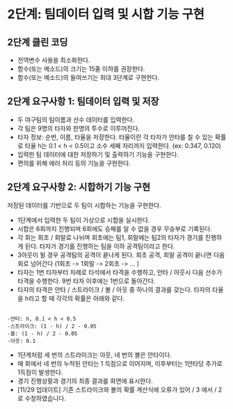 # 2단계: 팀데이터 입력 및 시합 기능 구현

## 2단계 클린 코딩
* 전역변수 사용을 최소화한다.
* 함수(또는 메소드)의 크기는 15줄 이하를 권장한다.
* 함수(또는 메소드)의 들여쓰기는 최대 3단계로 구현한다.

## 2단계 요구사항 1: 팀데이터 입력 및 저장
* 두 야구팀의 팀이름과 선수 데이터를 입력한다.
* 각 팀은 9명의 타자와 한명의 투수로 이루어진다.
* 타자 정보: 순번, 이름, 타율을 저장한다. 타율이란 각 타자가 안타를 칠 수 있는 확률로 타율 h는 0.1 < h < 0.5이고 소수 세째 자리까지 입력한다. (ex: 0.347, 0.120)
* 입력한 팀 데이터에 대한 저장하기 및 출력하기 기능을 구현한다.
* 편의를 위해 에러 처리 등의 기능을 구현한다.

## 2단계 요구사항 2: 시합하기 기능 구현
저장된 데이터를 기반으로 두 팀이 시합하는 기능을 구현한다.

* 1단계에서 입력한 두 팀이 가상으로 시합을 실시한다.
* 시합은 6회까지 진행되며 6회에도 승패를 알 수 없을 경우 무승부로 기록된다.
* 각 회는 회초 / 회말로 나뉘며 회초에는 팀1, 회말에는 팀2의 타자가 경기를 진행하게 된다. 타자가 경기를 진행하는 팀을 이하 공격팀이라고 한다.
* 3아웃이 될 경우 공격팀의 공격이 끝나게 된다. 회초 공격, 회말 공격이 끝나면 다음 회로 넘어간다 (1회초 -> 1회말 -> 2회초 -> ... )
* 타자는 1번 타자부터 차례로 타석에서 타격을 수행하고, 안타 / 아웃시 다음 선수가 타격을 수행한다. 9번 타자 이후에는 1번으로 돌아간다.
* 타자의 타격은 안타 / 스트라이크 / 볼 / 아웃 중 하나의 결과를 갖는다. 타자의 타율을 h라고 할 때 각각의 확률은 아래와 같다.

```

-안타: h, 0.1 < h < 0.5
-스트라이크: (1 - h) / 2 - 0.05
-볼: (1 - h) / 2 - 0.05
-아웃: 0.1

```

* 1단계처럼 세 번의 스트라이크는 아웃, 네 번의 볼은 안타이다.
* 매 회에서 네 번의 누적된 안타는 1 득점으로 이어지며, 이후부터는 1안타당 추가로 1득점이 발생한다.
* 경기 진행상황과 경기의 최종 결과를 화면에 표시한다.
* [11/29 업데이트] 기존 스트라이크와 볼의 확률 계산식에 오류가 있어 / 3 에서 / 2 로 수정하였습니다.